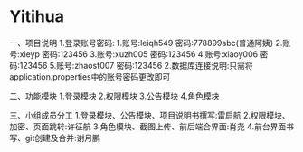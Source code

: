 # Yitihua
一、项目说明
    1.登录账号密码:
         1.账号:leiqh549 密码:778899abc(普通阿姨)
         2.账号:xieyp 密码:123456
         3.账号:xuzh005 密码:123456
         4.账号:xiaoy006 密码:123456
         5.账号:zhaosf007 密码:123456
    2.数据库连接说明:只需将application.properties中的账号密码更改即可
    
二、功能模块
    1.登录模块
    2.权限模块
    3.公告模块
    4.角色模块

三、小组成员分工
    1.登录模块、公告模块、项目说明书撰写:雷启航
    2.权限模块、加密、页面跳转:许征航
    3.角色模块、截图上传、前后端合界面:肖尧
    4.前台界面书写、git创建及合并:谢月鹏


